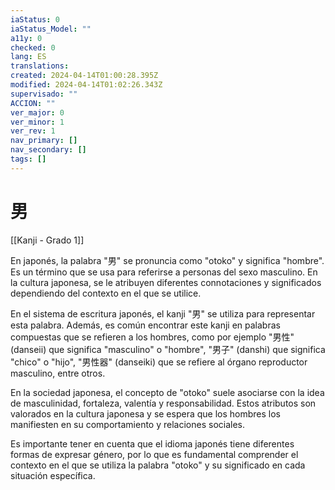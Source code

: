 ```yaml
---
iaStatus: 0
iaStatus_Model: ""
a11y: 0
checked: 0
lang: ES
translations: 
created: 2024-04-14T01:00:28.395Z
modified: 2024-04-14T01:02:26.343Z
supervisado: ""
ACCION: ""
ver_major: 0
ver_minor: 1
ver_rev: 1
nav_primary: []
nav_secondary: []
tags: []
---
```

# 男

[[Kanji - Grado 1]]

En japonés, la palabra "男" se pronuncia como "otoko" y significa "hombre". Es un término que se usa para referirse a personas del sexo masculino. En la cultura japonesa, se le atribuyen diferentes connotaciones y significados dependiendo del contexto en el que se utilice.

En el sistema de escritura japonés, el kanji "男" se utiliza para representar esta palabra. Además, es común encontrar este kanji en palabras compuestas que se refieren a los hombres, como por ejemplo "男性" (danseii) que significa "masculino" o "hombre", "男子" (danshi) que significa "chico" o "hijo", "男性器" (danseiki) que se refiere al órgano reproductor masculino, entre otros.

En la sociedad japonesa, el concepto de "otoko" suele asociarse con la idea de masculinidad, fortaleza, valentía y responsabilidad. Estos atributos son valorados en la cultura japonesa y se espera que los hombres los manifiesten en su comportamiento y relaciones sociales.

Es importante tener en cuenta que el idioma japonés tiene diferentes formas de expresar género, por lo que es fundamental comprender el contexto en el que se utiliza la palabra "otoko" y su significado en cada situación específica.
